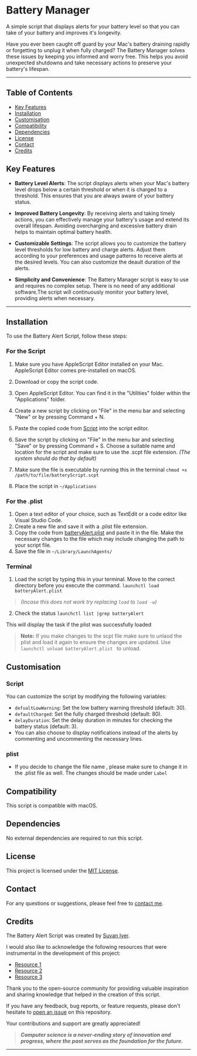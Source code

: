 # Battery Manager

A simple script that displays alerts for your battery level so that you can take of your battery and improves it's longevity.

Have you ever been caught off guard by your Mac's battery draining rapidly or forgetting to unplug it when fully charged? The Battery Manager solves these issues by keeping you informed and worry free. This helps you avoid unexpected shutdowns and take necessary actions to preserve your battery's lifespan.

---
## Table of Contents
- [Key Features](#key-features)
- [Installation](#installation)
- [Customisation](#customisation)
- [Compatibility](#compatibility)
- [Dependencies](#dependencies)
- [License](#license)
- [Contact](#contact)
- [Credits](#credits)


## Key Features

- **Battery Level Alerts**: The script displays alerts when your Mac's battery level drops below a certain threshold or when it is charged to a threshold. This ensures that you are always aware of your battery status.

- **Improved Battery Longevity**: By receiving alerts and taking timely actions, you can effectively manage your battery's usage and extend its overall lifespan. Avoiding overcharging and excessive battery drain helps to maintain optimal battery health.

- **Customizable Settings**: The script allows you to customize the battery level thresholds for low battery and charge alerts. Adjust them according to your preferences and usage patterns to receive alerts at the desired levels. You can also customize the deault duration of the alerts.

- **Simplicity and Convenience**: The Battery Manager script is easy to use and requires no complex setup. There is no need of any additional software.The script will continuously monitor your battery level, providing alerts when necessary.
---
## Installation
To use the Battery Alert Script, follow these steps:

### For the Script
1. Make sure you have AppleScript Editor installed on your Mac. AppleScript Editor comes pre-installed on macOS.
2. Download or copy the script code.
3. Open AppleScript Editor. You can find it in the "Utilities" folder within the "Applications" folder.
4. Create a new script by clicking on "File" in the menu bar and selecting "New" or by pressing Command + N.
5. Paste the copied code from [Script](https://github.com/SuvanIyer/Battery-Manager/blob/main/BatteryNotification.scpt) into the script editor.
6. Save the script by clicking on "File" in the menu bar and selecting "Save" or by pressing Command + S. Choose a suitable name and location for the script and make sure to use the .scpt file extension. *(The system should do that by default)*
7. Make sure the file is executable by running this in the terminal 
``` chmod +x /path/to/file/batteryScript.scpt ```

8. Place the script in ```~/Applications``` 

### For the .plist 
1. Open a text editor of your choice, such as TextEdit or a code editor like Visual Studio Code.
2. Create a new file and save it with a .plist file extension. 
3. Copy the code from [batteryAlert.plist](https://github.com/SuvanIyer/Battery-Manager/blob/main/batteryAlert.plist) and paste it in the file. Make the necessary changes to the file which may include changing the path to your script file.
4. Save the file in ```~/Library/LaunchAgents/```

### Terminal
1. Load the script by typing this in your terminal. Move to the correct directory before you execute the command.
```launchctl load batteryAlert.plist ```

> *(Incase this does not work try replacing `load` to `load -w`)*

2. Check the status 
``` launchctl list |grep batteryAlert ```

This will display the task if the plist was successfully loaded

> **Note:** If you make changes to the scpt file make sure to unlaod the plist and load it again to ensure the changes are updated. Use `launchctl unload batteryAlert.plist ` to unload. 



## Customisation 

### Script

You can customize the script by modifying the following variables:

- `defualtLowWarning`: Set the low battery warning threshold (default: 30).
- `defaultCharged`: Set the fully charged threshold (default: 80).
- `delayDuration`: Set the delay duration in minutes for checking the battery status (default: 3).
- You can also choose to display notifications instead of the alerts by commenting and uncommenting the necessary lines.

### plist
- If you decide to change the file name , please make sure to change it in the .plist file as well.  The changes should be made under `Label`

## Compatibility 

This script is compatible with macOS.

## Dependencies 

No external dependencies are required to run this script.

## License 

This project is licensed under the [MIT License](LICENSE).

## Contact

For any questions or suggestions, please feel free to [contact me](mailto:suvanjr1@gmail.com).

## Credits

The Battery Alert Script was created by [Suvan Iyer](https://github.com/SuvanIyer).


I would also like to acknowledge the following resources that were instrumental in the development of this project:

- [Resource 1](https://gist.github.com/brandon1024/74b81564aa0b91aa8287faaa175593e6)
- [Resource 2](https://jmmoloney.com/blog/2019/02/06/batteryscript)
- [Resource 3](https://stackoverflow.com/questions/53997451/script-to-play-a-warning-when-battery-level-is-under-a-threshold-in-macos)

Thank you to the open-source community for providing valuable inspiration and sharing knowledge that helped in the creation of this script.

If you have any feedback, bug reports, or feature requests, please don't hesitate to [open an issue](https://github.com/SuvanIyer/Battery-Manager/issues) on this repository.

Your contributions and support are greatly appreciated!

> ***Computer science is a never-ending story of innovation and progress, where the past serves as the foundation for the future.***


---
